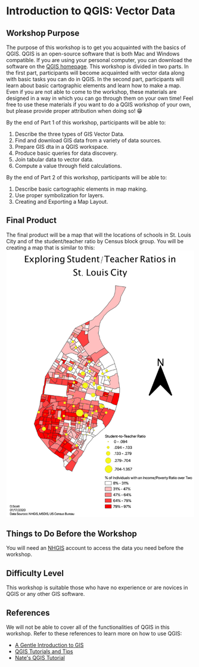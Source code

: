 # Introduction to QGIS: Vector Data

## Workshop Purpose
The purpose of this workshop is to get you acquainted with the basics of QGIS. QGIS is an open-source software that is both Mac and Windows compatible. If you are using your personal computer, you can download the software on the [QGIS homepage](https://qgis.org/en/site/). This workshop is divided in two parts. In the first part, participants will become acquainted with vector data along with basic tasks you can do in QGIS. In the second part, participants will learn about basic cartographic elements and learn how to make a map. Even if you are not able to come to the workshop, these materials are designed in a way in which you can go through them on your own time! Feel free to use these materials if you want to do a QGIS workshop of your own, but please provide proper attribution when doing so! :grin:

By the end of Part 1 of this workshop, participants will be able to:
1. Describe the three types of GIS Vector Data.
2. Find and download GIS data from a variety of data sources.
3. Prepare GIS dta in a QGIS workspace.
4. Produce basic queries for data discovery.
5. Join tabular data to vector data.
6. Compute a value through field calculations.

By the end of Part 2 of this workshop, participants will be able to:
1. Describe basic cartographic elements in map making.
2. Use proper symbolization for layers.
3. Creating and Exporting a Map Layout.


## Final Product
The final product will be a map that will the locations of schools in St. Louis City and of the student/teacher ratio by Census block group. You will be creating a map that is similar to this:
![](Pictures/stl_map.png)

## Things to Do Before the Workshop
You will need an [NHGIS](https://www.nhgis.org/) account to access the data you need before the workshop. 

## Difficulty Level
This workshop is suitable those who have no experience or are novices in QGIS or any other GIS software.

## References
We will not be able to cover all of the functionalities of QGIS in this workshop. Refer to these references to learn more on how to use QGIS:
- [A Gentle Introduction to GIS](https://docs.qgis.org/3.4/en/docs/gentle_gis_introduction/index.html)
- [QGIS Tutorials and Tips](https://www.qgistutorials.com/en/)
- [Nate's QGIS Tutorial](https://nates-intro-to-qgis.readthedocs.io/en/latest/)
